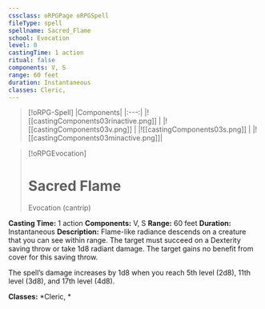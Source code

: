 ```yaml
---
cssclass: oRPGPage oRPGSpell
fileType: spell
spellname: Sacred_Flame
school: Evocation
level: 0
castingTime: 1 action
ritual: false
components: V, S
range: 60 feet
duration: Instantaneous
classes: Cleric,
---
```

> [!oRPG-Spell]
> |Components|
> |:---:|
> |![[castingComponents03rinactive.png]] |
> |![[castingComponents03v.png]] |
> |![[castingComponents03s.png]] |
> |![[castingComponents03minactive.png]]|

> [!oRPGEvocation]
>#  Sacred Flame
> Evocation  (cantrip)

**Casting Time:** 1 action
**Components:** V, S
**Range:** 60 feet
**Duration:**  Instantaneous
**Description:**
Flame-like radiance descends on a creature that you can see within range. The target must succeed on a Dexterity saving throw or take 1d8 radiant damage. The target gains no benefit from cover for this saving throw.



 The spell’s damage increases by 1d8 when you reach 5th level (2d8), 11th level (3d8), and 17th level (4d8).



**Classes:**  *Cleric, *



